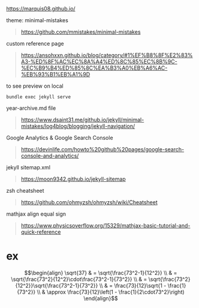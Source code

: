 https://marquis08.github.io/

theme: minimal-mistakes  
> <https://github.com/mmistakes/minimal-mistakes>

custom reference page  
> <https://ansohxxn.github.io/blog/category/#1%EF%B8%8F%E2%83%A3-%ED%8F%AC%EC%8A%A4%ED%8C%85%EC%8B%9C-%EC%B9%B4%ED%85%8C%EA%B3%A0%EB%A6%AC-%EB%93%B1%EB%A1%9D>

to see preview on local
```
bundle exec jekyll serve
```

year-archive.md file
> <https://www.dsaint31.me/github.io/jekyll/minimal-mistakes/log4blog/blogging/jekyll-navigation/>


Google Analytics & Google Search Console
> <https://devinlife.com/howto%20github%20pages/google-search-console-and-analytics/>

jekyll sitemap.xml
> <https://moon9342.github.io/jekyll-sitemap>

zsh cheatsheet
> <https://github.com/ohmyzsh/ohmyzsh/wiki/Cheatsheet>


mathjax align equal sign
> <https://www.physicsoverflow.org/15329/mathjax-basic-tutorial-and-quick-reference>

# ex
$$\begin{align}
\sqrt{37} & = \sqrt{\frac{73^2-1}{12^2}} \\
 & = \sqrt{\frac{73^2}{12^2}\cdot\frac{73^2-1}{73^2}} \\ 
 & = \sqrt{\frac{73^2}{12^2}}\sqrt{\frac{73^2-1}{73^2}} \\
 & = \frac{73}{12}\sqrt{1 - \frac{1}{73^2}} \\ 
 & \approx \frac{73}{12}\left(1 - \frac{1}{2\cdot73^2}\right)
\end{align}$$
